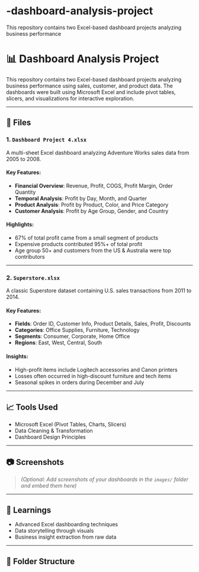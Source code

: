 # -dashboard-analysis-project
This repository contains two Excel-based dashboard projects analyzing business performance

# 📊 Dashboard Analysis Project

This repository contains two Excel-based dashboard projects analyzing business performance using sales, customer, and product data. The dashboards were built using Microsoft Excel and include pivot tables, slicers, and visualizations for interactive exploration.

---

## 📁 Files

### 1. `Dashboard Project 4.xlsx`
A multi-sheet Excel dashboard analyzing Adventure Works sales data from 2005 to 2008.

#### Key Features:
- **Financial Overview**: Revenue, Profit, COGS, Profit Margin, Order Quantity
- **Temporal Analysis**: Profit by Day, Month, and Quarter
- **Product Analysis**: Profit by Product, Color, and Price Category
- **Customer Analysis**: Profit by Age Group, Gender, and Country

#### Highlights:
- 67% of total profit came from a small segment of products
- Expensive products contributed 95%+ of total profit
- Age group 50+ and customers from the US & Australia were top contributors

---

### 2. `Superstore.xlsx`
A classic Superstore dataset containing U.S. sales transactions from 2011 to 2014.

#### Key Features:
- **Fields**: Order ID, Customer Info, Product Details, Sales, Profit, Discounts
- **Categories**: Office Supplies, Furniture, Technology
- **Segments**: Consumer, Corporate, Home Office
- **Regions**: East, West, Central, South

#### Insights:
- High-profit items include Logitech accessories and Canon printers
- Losses often occurred in high-discount furniture and tech items
- Seasonal spikes in orders during December and July

---

## 📈 Tools Used
- Microsoft Excel (Pivot Tables, Charts, Slicers)
- Data Cleaning & Transformation
- Dashboard Design Principles

---

## 📷 Screenshots
> *(Optional: Add screenshots of your dashboards in the `images/` folder and embed them here)*

---

## 🧠 Learnings
- Advanced Excel dashboarding techniques
- Data storytelling through visuals
- Business insight extraction from raw data

---

## 📂 Folder Structure


